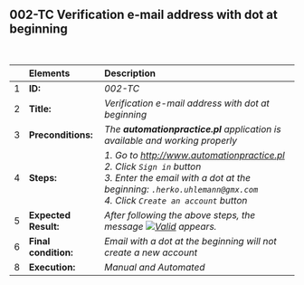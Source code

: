 ##  002-TC Verification e-mail address with dot at beginning

<br>

|     | Elements             | Description                                                                               |
| :-- | :------------------- | :---------------------------------------------------------------------------------------- |
| 1   | **ID:**              | _002-TC_                                                                                  |
| 2   | **Title:**           | _Verification e-mail address with dot at beginning_                                       |
| 3   | **Preconditions:**   | _The **automationpractice.pl** application is available and working properly_             |
| 4   | **Steps:**           | _1. Go to http://www.automationpractice.pl <br> 2. Click `Sign in` button <br> 3. Enter the email with a dot at the beginning: `.herko.uhlemann@gmx.com` <br> 4. Click `Create an account` button_ |
| 5   | **Expected Result:** | _After following the above steps, the message [![Valid](https://img.shields.io/badge/Invalid%20email%20address.-f3515c)](#) appears._ |
| 6   | **Final condition:** | _Email with a dot at the beginning will not create a new account_                         |
| 8   | **Execution:**       | _Manual and Automated_                                                                    |
